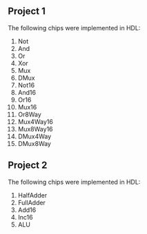 ## Project 1
The following chips were implemented in HDL:
1. Not
2. And
3. Or
4. Xor
5. Mux
6. DMux
7. Not16
8. And16
9. Or16
10. Mux16
11. Or8Way
12. Mux4Way16
13. Mux8Way16
14. DMux4Way
15. DMux8Way


## Project 2
The following chips were implemented in HDL:
1. HalfAdder
2. FullAdder
3. Add16
4. Inc16
5. ALU
